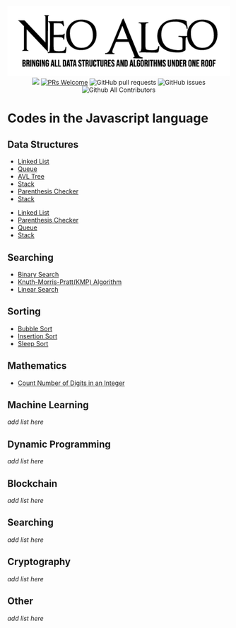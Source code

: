<p align="center">
    <img src="../img/neo_algo.png"><br>
    <img src="https://img.shields.io/github/license/tesseractcoding/neoalgo?style=flat">
    <a href="http://makeapullrequest.com" target="_blank"><img src="https://img.shields.io/badge/PRs-welcome-brightgreen.svg?style=flat" alt="PRs Welcome"></a>
    <img alt="GitHub pull requests" src="https://img.shields.io/github/issues-pr/tesseractcoding/neoalgo">
    <img alt="GitHub issues" src="https://img.shields.io/github/issues/tesseractcoding/neoalgo">
    <img alt="Github All Contributors" src="https://img.shields.io/github/all-contributors/tesseractcoding/neoalgo">
</p>

# Codes in the Javascript language

## Data Structures

- [Linked List](/ds/LinkedList.js)
- [Queue](/ds/Queue.js)
- [AVL Tree](/ds/AVLTree.js)
- [Stack](ds/Stack.js)
- [Parenthesis Checker](/ds/Parenthesis_Checker.js)
- [Stack](/ds/Stack.js)
* [Linked List](/ds/LinkedList.js)
* [Parenthesis Checker](/ds/Parenthesis_Checker.js)
* [Queue](/ds/Queue.js)
* [Stack](/ds/Stack.js)



## Searching
* [Binary Search](/search/binary_search.js)
* [Knuth-Morris-Pratt(KMP) Algorithm](./search/KMPalgorithm.js)
* [Linear Search](/search/linear_search.js)

## Sorting
* [Bubble Sort](/sort/BubbleSort.js)
* [Insertion Sort](/sort/insertion_sort.js)
* [Sleep Sort](/sort/sleepSort.js)

## Mathematics
* [Count Number of Digits in an Integer](/math/CountDigits_Integer.js)

## Machine Learning
_add list here_

## Dynamic Programming
_add list here_

## Blockchain
_add list here_

## Searching
_add list here_

## Cryptography
_add list here_

## Other
_add list here_
